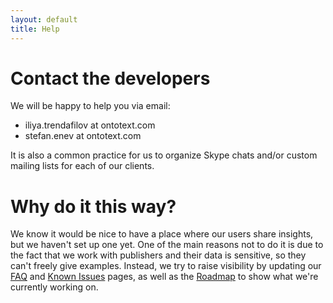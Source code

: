 ```yaml
---
layout: default
title: Help
---
```


# Contact the developers

We will be happy to help you via email:

* iliya.trendafilov at ontotext.com
* stefan.enev at ontotext.com

It is also a common practice for us to organize Skype chats and/or custom mailing lists for each of our clients.

# Why do it this way?

We know it would be nice to have a place where our users share insights, but we haven't set up one yet.
One of the main reasons not to do it is due to the fact that we work with publishers and their data is sensitive, so they can't freely give examples. Instead, we try to
raise visibility by updating our <a href="{{ site.baseurl }}/docs/faq/">FAQ</a> and <a href="{{ site.baseurl }}/docs/known-issues/">Known Issues</a> pages, as well as the <a href="{{ site.baseurl }}/roadmap/">Roadmap</a> to show what we're currently working on.

